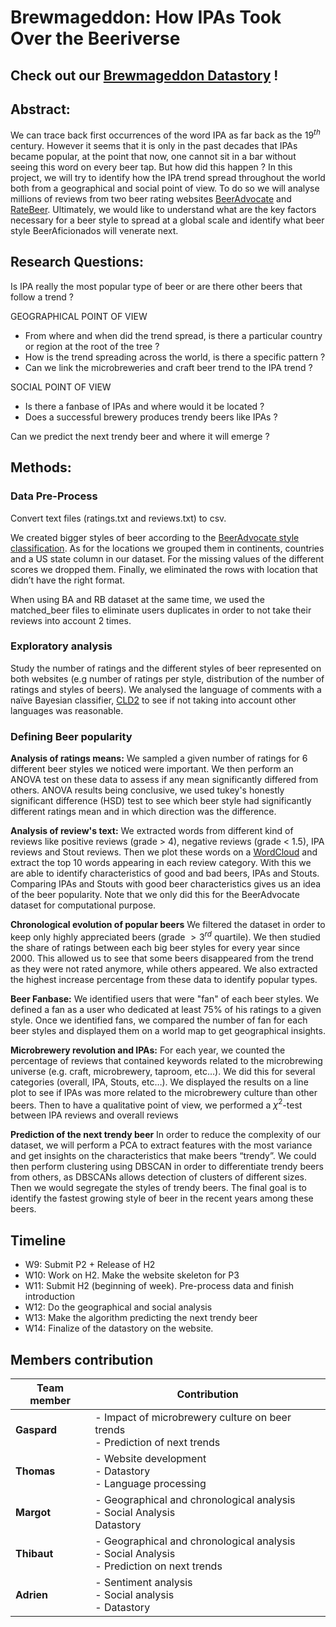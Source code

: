 # Brewmageddon: How IPAs Took Over the Beeriverse

## Check out our [Brewmageddon Datastory](https://tcastal.github.io/dondada/) !

## Abstract: 
We can trace back first occurrences of the word IPA as far back as the $`19^{th}`$ century. However it seems that it is only in the past decades that IPAs became popular, at the point that now, one cannot sit in a bar without seeing this word on every beer tap. But how did this happen ? In this project, we will try to identify how the IPA trend spread throughout the world both from a geographical and social point of view. To do so we will analyse millions of reviews from two beer rating websites [BeerAdvocate](https://www.beeradvocate.com/) and [RateBeer](https://www.ratebeer.com/). Ultimately, we would like to understand what are the key factors necessary for a beer style to spread at a global scale and identify what beer style BeerAficionados will venerate next.

## Research Questions:

Is IPA really the most popular type of beer or are there other beers that follow a trend ?

GEOGRAPHICAL POINT OF VIEW
- From where and when did the trend spread, is there a particular country or region at the root of the tree ?
- How is the trend spreading across the world, is there a specific pattern ?
- Can we link the microbreweries and craft beer trend to the IPA trend ?

SOCIAL POINT OF VIEW
- Is there a fanbase of IPAs and where would it be located ?
- Does a successful brewery produces trendy beers like IPAs ?

Can we predict the next trendy beer and where it will emerge ?

## Methods:
### Data Pre-Process
Convert text files (ratings.txt and reviews.txt) to csv.

We created bigger styles of beer according to the [BeerAdvocate style classification](https://www.beeradvocate.com/beer/styles/). As for the locations we grouped them in continents, countries and a US state column in our dataset. For the missing values of the different scores we dropped them. Finally, we eliminated the rows with location that didn’t have the right format.

When using BA and RB dataset at the same time, we used the matched_beer files to eliminate users duplicates in order to not take their reviews into account 2 times.

### Exploratory analysis
Study the number of ratings and the different styles of beer represented on both websites (e.g number of ratings per style, distribution of the number of ratings and styles of beers). 
We analysed the language of comments with a naïve Bayesian classifier, [CLD2]( https://github.com/CLD2Owners/cld2) to see if not taking into account other languages was reasonable.

### Defining Beer popularity

**Analysis of ratings means:** We sampled a given number of ratings for 6 different beer styles we noticed were important. We then perform an ANOVA test on these data to assess if any mean significantly differed from others. ANOVA results being conclusive, we used tukey's honestly significant difference (HSD) test to see which beer style had significantly different ratings mean and in which direction was the difference.

**Analysis of review's text:** We extracted words from different kind of reviews like positive reviews (grade > 4), negative reviews (grade < 1.5), IPA reviews and Stout reviews. Then we plot these words on a [WordCloud](https://amueller.github.io/word_cloud/) and extract the top 10 words appearing in each review category. With this we are able to identify characteristics of good and bad beers, IPAs and Stouts. Comparing IPAs and Stouts with good beer characteristics gives us an idea of the beer popularity. Note that we only did this for the BeerAdvocate dataset for computational purpose.

  **Chronological evolution of popular beers** We filtered the dataset in order to keep only highly appreciated beers (grade $>3^{rd}$ quartile). We then studied the share of ratings between each big beer styles for every year since 2000. This allowed us to see that some beers disappeared from the trend as they were not rated anymore, while others appeared. We also extracted the highest increase percentage from these data to identify popular types.

**Beer Fanbase:** We identified users that were "fan" of each beer styles. We defined a fan as a user who dedicated at least 75% of his ratings to a given style. Once we identified fans, we compared the number of fan for each beer styles and displayed them on a world map to get geographical insights.

  **Microbrewery revolution and IPAs:** For each year, we counted the percentage of reviews that contained keywords related to the microbrewing universe (e.g. craft, microbrewery, taproom, etc…). We did this for several categories (overall, IPA, Stouts, etc…). We displayed the results on a line plot to see if IPAs was more related to the microbrewery culture than other beers. Then to have a qualitative point of view, we performed a $\chi^2$-test between IPA reviews and overall reviews
  

 **Prediction of the next trendy beer**
In order to reduce the complexity of our dataset, we will perform a PCA to extract features with the most variance and get insights on the characteristics that make beers “trendy”. We could then perform clustering using DBSCAN in order to differentiate trendy beers from others, as DBSCANs allows detection of clusters of different sizes. Then we would segregate the styles of trendy beers. The final goal is to identify the fastest growing style of beer in the recent years among these beers.

## Timeline

- W9: Submit P2 + Release of H2
- W10: Work on H2. Make the website skeleton for P3
- W11: Submit H2 (beginning of week). Pre-process data and finish introduction
- W12: Do the geographical and social analysis
- W13: Make the algorithm predicting the next trendy beer
- W14: Finalize of the datastory on the website.

## Members contribution

| Team member  | Contribution |
| ------------- | ------------- |
| **Gaspard**  |  - Impact of microbrewery culture on beer trends <br> - Prediction of next trends|
| **Thomas**  |  - Website development <br> - Datastory <br> - Language processing |
| **Margot** |  - Geographical and chronological analysis <br> - Social Analysis <br> Datastory|
| **Thibaut**  |   - Geographical and chronological analysis <br> - Social Analysis <br> - Prediction on next trends |
| **Adrien**  | - Sentiment analysis <br> - Social analysis <br> - Datastory|
